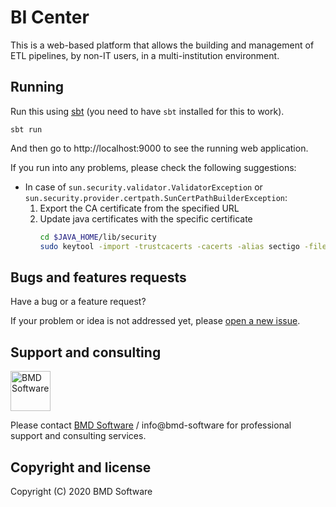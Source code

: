 # BI Center

This is a web-based platform that allows the building and management of ETL pipelines, by non-IT users, in a multi-institution environment.

## Running

Run this using [sbt](http://www.scala-sbt.org/) (you need to have `sbt` installed for this to work).

```
sbt run
```

And then go to http://localhost:9000 to see the running web application.

If you run into any problems, please check the following suggestions:

-   In case of `sun.security.validator.ValidatorException` or `sun.security.provider.certpath.SunCertPathBuilderException`:
    1. Export the CA certificate from the specified URL
    2. Update java certificates with the specific certificate
        ```bash
        cd $JAVA_HOME/lib/security
        sudo keytool -import -trustcacerts -cacerts -alias sectigo -file path/to/file
        ```

## Bugs and features requests

Have a bug or a feature request?

If your problem or idea is not addressed yet, please [open a new issue](https://github.com/BMDSoftware/BIcenter/issues/new).

## Support and consulting

[<img src="https://raw.githubusercontent.com/wiki/BMDSoftware/dicoogle/images/bmd.png" height="64" alt="BMD Software">](https://www.bmd-software.com)

Please contact [BMD Software](https://www.bmd-software.com) / info@bmd-software for professional support and consulting services.

## Copyright and license

Copyright (C) 2020 BMD Software
